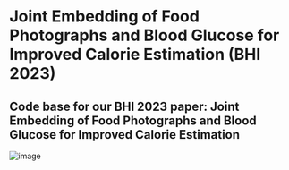 # Joint Embedding of Food Photographs and Blood Glucose for Improved Calorie Estimation (BHI 2023)

## Code base for our BHI 2023 paper: Joint Embedding of Food Photographs and Blood Glucose for Improved Calorie Estimation
![image](https://github.com/stmilab/joint_embedding_calorie_prediction/assets/55727304/b1396672-1f1e-4315-a7c2-058000a158e8)

